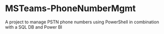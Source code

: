 # MSTeams-PhoneNumberMgmt
A project to manage PSTN phone numbers using PowerShell in combination with a SQL DB and Power BI
